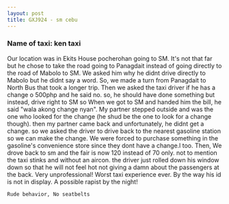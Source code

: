 ```yaml
---
layout: post
title: GXJ924 - sm cebu
---
```


### Name of taxi: ken taxi

Our location was in Ekits House pocherohan going to SM. It's not that far but he chose to take the road going to Panagdait instead of going directly to the road of Mabolo to SM. We asked him why he didnt drive directly to Mabolo but he didnt say a word. So, 
we made a turn from Panagdait to North Bus that took a longer trip. 
Then we asked the taxi driver if he has a change o 500php and he said no. so, he should have done something but instead, drive right to SM so When we got to SM and handed him the bill, he said "wala akong change nyan". My partner stepped outside and was the one who looked for the change (he shud be the one to look for a change though). then my partner came back and unfortunately, he didnt get a change. so we asked the driver to drive back to the nearest gasoline station so we can make the change. We were forced to purchase something in the gasoline's convenience store since they dont have a change.l too. Then, We drove back to sm and the fair is now 120 instead of 70 only. not to mention the taxi stinks and without an aircon.  the driver just rolled down his window down so that he will not feel hot not giving a damn about the passengers at the back. Very unprofessional! Worst taxi experience ever. By the way his id is not in display. A possible rapist by the night!  

```Rude behavior, No seatbelts```
